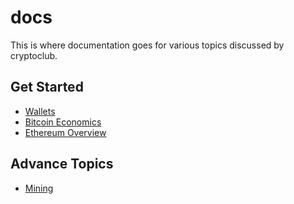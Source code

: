 # docs
This is where documentation goes for various topics discussed by cryptoclub.

## Get Started
- [Wallets](wallets.md)
- [Bitcoin Economics](economics-btc.md)
- [Ethereum Overview](ethereum.md)

## Advance Topics
- [Mining](mining.md)
